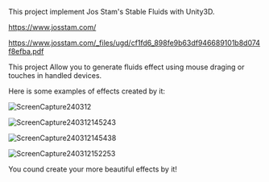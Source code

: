 This project implement Jos Stam's Stable Fluids with Unity3D.

https://www.josstam.com/

https://www.josstam.com/_files/ugd/cf1fd6_898fe9b63df946689101b8d074f8efba.pdf


This project Allow you to generate fluids effect using mouse draging or touches in handled devices.

Here is some examples of effects created by it:

![ScreenCapture240312](https://github.com/blueinsert/unity_stable_fluids/assets/15644775/c99753dc-3ebd-4b11-862f-decaaac092b1)

![ScreenCapture240312145243](https://github.com/blueinsert/unity_stable_fluids/assets/15644775/8b353b5f-4ece-4f55-b545-280a700f4277)

![ScreenCapture240312145438](https://github.com/blueinsert/unity_stable_fluids/assets/15644775/03891a16-5d7c-4838-bb81-939148de89f2)

![ScreenCapture240312152253](https://github.com/blueinsert/unity_stable_fluids/assets/15644775/6bf2c0c3-1db7-4b04-99f4-34a073babbf6)

You cound create your more beautiful effects by it!

